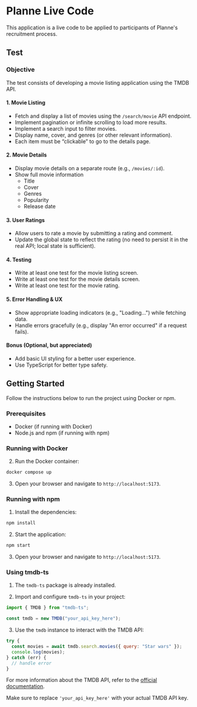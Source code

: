 # Planne Live Code

This application is a live code to be applied to participants of Planne's recruitment process.

## Test

### Objective
The test consists of developing a movie listing application using the TMDB API.

#### 1. Movie Listing  
- Fetch and display a list of movies using the `/search/movie` API endpoint.  
- Implement pagination or infinite scrolling to load more results.
- Implement a search input to filter movies.
- Display name, cover, and genres (or other relevant information).
- Each item must be “clickable” to go to the details page.

#### 2. Movie Details  
- Display movie details on a separate route (e.g., `/movies/:id`).  
- Show full movie information
  - Title
  - Cover
  - Genres
  - Popularity
  - Release date

#### 3. User Ratings  
- Allow users to rate a movie by submitting a rating and comment.  
- Update the global state to reflect the rating (no need to persist it in the real API; local state is sufficient).  

#### 4. Testing  
- Write at least one test for the movie listing screen.
- Write at least one test for the movie details screen.
- Write at least one test for the movie rating.

#### 5. Error Handling & UX  
- Show appropriate loading indicators (e.g., "Loading...") while fetching data.  
- Handle errors gracefully (e.g., display "An error occurred" if a request fails).  

#### Bonus (Optional, but appreciated)  
- Add basic UI styling for a better user experience.
- Use TypeScript for better type safety.


## Getting Started

Follow the instructions below to run the project using Docker or npm.

### Prerequisites

- Docker (if running with Docker)
- Node.js and npm (if running with npm)

### Running with Docker

2. Run the Docker container:

```sh
docker compose up
```

3. Open your browser and navigate to `http://localhost:5173`.

### Running with npm

1. Install the dependencies:

```sh
npm install
```

2. Start the application:

```sh
npm start
```

3. Open your browser and navigate to `http://localhost:5173`.

### Using tmdb-ts

1. The `tmdb-ts` package is already installed.

2. Import and configure `tmdb-ts` in your project:

```typescript
import { TMDB } from "tmdb-ts";

const tmdb = new TMDB("your_api_key_here");
```

3. Use the `tmdb` instance to interact with the TMDB API:

```javascript
try {
  const movies = await tmdb.search.movies({ query: "Star wars" });
  console.log(movies);
} catch (err) {
  // handle error
}
```

For more information about the TMDB API, refer to the [official documentation](https://developer.themoviedb.org/reference/intro/getting-started).

Make sure to replace `'your_api_key_here'` with your actual TMDB API key.
